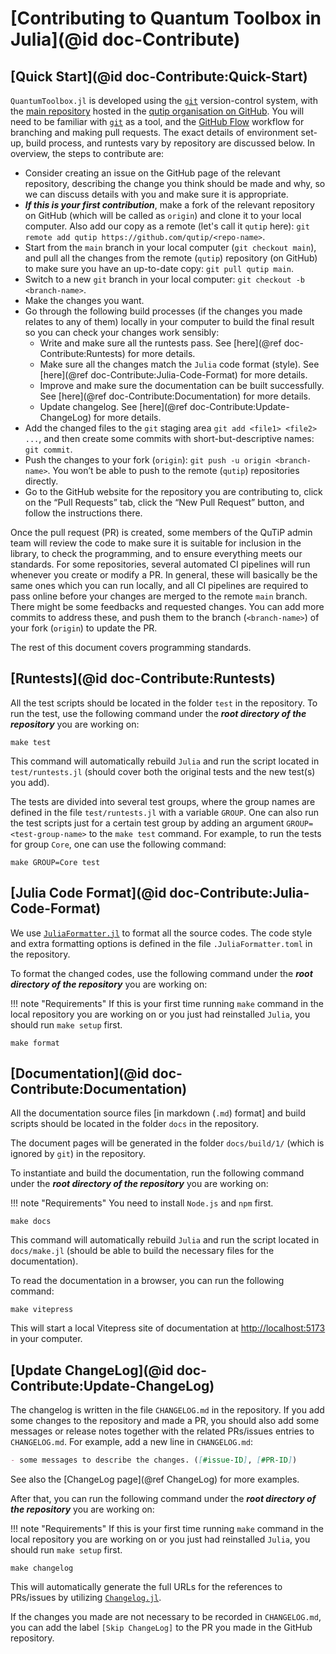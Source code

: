 # [Contributing to Quantum Toolbox in Julia](@id doc-Contribute)

## [Quick Start](@id doc-Contribute:Quick-Start)

`QuantumToolbox.jl` is developed using the [`git`](https://git-scm.com/) version-control system, with the [main repository](https://github.com/qutip/QuantumToolbox.jl) hosted in the [qutip organisation on GitHub](https://github.com/qutip). You will need to be familiar with [`git`](https://git-scm.com/) as a tool, and the [GitHub Flow](https://docs.github.com/en/get-started/quickstart/github-flow) workflow for branching and making pull requests. The exact details of environment set-up, build process, and runtests vary by repository are discussed below. In overview, the steps to contribute are:

- Consider creating an issue on the GitHub page of the relevant repository, describing the change you think should be made and why, so we can discuss details with you and make sure it is appropriate.
- *__If this is your first contribution__*, make a fork of the relevant repository on GitHub (which will be called as `origin`) and clone it to your local computer. Also add our copy as a remote (let's call it `qutip` here): `git remote add qutip https://github.com/qutip/<repo-name>`.
- Start from the `main` branch in your local computer (`git checkout main`), and pull all the changes from the remote (`qutip`) repository (on GitHub) to make sure you have an up-to-date copy: `git pull qutip main`.
- Switch to a new `git` branch in your local computer: `git checkout -b <branch-name>`.
- Make the changes you want.
- Go through the following build processes (if the changes you made relates to any of them) locally in your computer to build the final result so you can check your changes work sensibly:
    - Write and make sure all the runtests pass. See [here](@ref doc-Contribute:Runtests) for more details.
    - Make sure all the changes match the `Julia` code format (style). See [here](@ref doc-Contribute:Julia-Code-Format) for more details.
    - Improve and make sure the documentation can be built successfully. See [here](@ref doc-Contribute:Documentation) for more details.
    - Update changelog. See [here](@ref doc-Contribute:Update-ChangeLog) for more details.
- Add the changed files to the `git` staging area `git add <file1> <file2> ...`, and then create some commits with short-but-descriptive names: `git commit`.
- Push the changes to your fork (`origin`): `git push -u origin <branch-name>`. You won’t be able to push to the remote (`qutip`) repositories directly.
- Go to the GitHub website for the repository you are contributing to, click on the “Pull Requests” tab, click the “New Pull Request” button, and follow the instructions there.

Once the pull request (PR) is created, some members of the QuTiP admin team will review the code to make sure it is suitable for inclusion in the library, to check the programming, and to ensure everything meets our standards. For some repositories, several automated CI pipelines will run whenever you create or modify a PR. In general, these will basically be the same ones which you can run locally, and all CI pipelines are required to pass online before your changes are merged to the remote `main` branch. There might be some feedbacks and requested changes. You can add more commits to address these, and push them to the branch (`<branch-name>`) of your fork (`origin`) to update the PR.

The rest of this document covers programming standards.

## [Runtests](@id doc-Contribute:Runtests)

All the test scripts should be located in the folder `test` in the repository. To run the test, use the following command under the *__root directory of the repository__* you are working on:

```shell
make test
```

This command will automatically rebuild `Julia` and run the script located in `test/runtests.jl` (should cover both the original tests and the new test(s) you add).

The tests are divided into several test groups, where the group names are defined in the file `test/runtests.jl` with a variable `GROUP`. One can also run the test scripts just for a certain test group by adding an argument `GROUP=<test-group-name>` to the `make test` command. For example, to run the tests for group `Core`, one can use the following command:

```shell
make GROUP=Core test
```

## [Julia Code Format](@id doc-Contribute:Julia-Code-Format)

We use [`JuliaFormatter.jl`](https://github.com/domluna/JuliaFormatter.jl) to format all the source codes. The code style and extra formatting options is defined in the file `.JuliaFormatter.toml` in the repository.

To format the changed codes, use the following command under the *__root directory of the repository__* you are working on:

!!! note "Requirements"
    If this is your first time running `make` command in the local repository you are working on or you just had reinstalled `Julia`, you should run `make setup` first.

```shell
make format
```

## [Documentation](@id doc-Contribute:Documentation)

All the documentation source files [in markdown (`.md`) format] and build scripts should be located in the folder `docs` in the repository.

The document pages will be generated in the folder `docs/build/1/` (which is ignored by `git`) in the repository.

To instantiate and build the documentation, run the following command under the *__root directory of the repository__* you are working on:

!!! note "Requirements"
    You need to install `Node.js` and `npm` first.

```shell
make docs
```

This command will automatically rebuild `Julia` and run the script located in `docs/make.jl` (should be able to build the necessary files for the documentation).

To read the documentation in a browser, you can run the following command:

```shell
make vitepress
```

This will start a local Vitepress site of documentation at [http://localhost:5173](http://localhost:5173) in your computer.

## [Update ChangeLog](@id doc-Contribute:Update-ChangeLog)

The changelog is written in the file `CHANGELOG.md` in the repository. If you add some changes to the repository and made a PR, you should also add some messages or release notes together with the related PRs/issues entries to `CHANGELOG.md`. For example, add a new line in `CHANGELOG.md`:

```markdown
- some messages to describe the changes. ([#issue-ID], [#PR-ID])
```

See also the [ChangeLog page](@ref ChangeLog) for more examples.

After that, you can run the following command under the *__root directory of the repository__* you are working on:

!!! note "Requirements"
    If this is your first time running `make` command in the local repository you are working on or you just had reinstalled `Julia`, you should run `make setup` first.

```shell
make changelog
```

This will automatically generate the full URLs for the references to PRs/issues by utilizing [`Changelog.jl`](https://github.com/JuliaDocs/Changelog.jl).

If the changes you made are not necessary to be recorded in `CHANGELOG.md`, you can add the label `[Skip ChangeLog]` to the PR you made in the GitHub repository.
